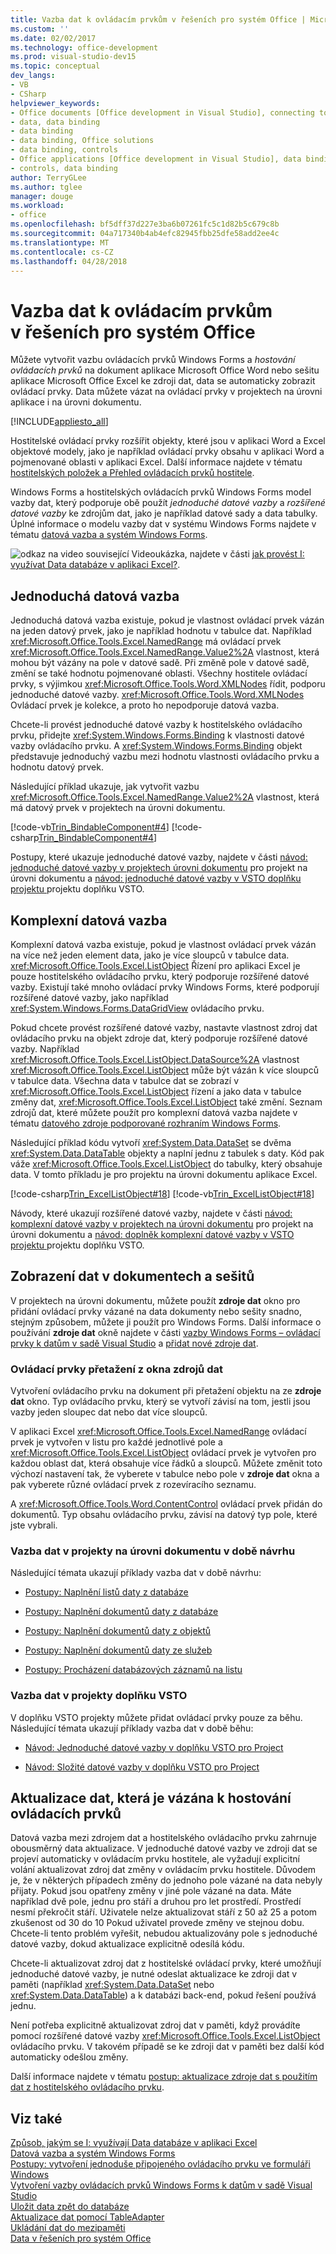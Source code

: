 ```yaml
---
title: Vazba dat k ovládacím prvkům v řešeních pro systém Office | Microsoft Docs
ms.custom: ''
ms.date: 02/02/2017
ms.technology: office-development
ms.prod: visual-studio-dev15
ms.topic: conceptual
dev_langs:
- VB
- CSharp
helpviewer_keywords:
- Office documents [Office development in Visual Studio], connecting to data
- data, data binding
- data binding
- data binding, Office solutions
- data binding, controls
- Office applications [Office development in Visual Studio], data binding
- controls, data binding
author: TerryGLee
ms.author: tglee
manager: douge
ms.workload:
- office
ms.openlocfilehash: bf5dff37d227e3ba6b07261fc5c1d82b5c679c8b
ms.sourcegitcommit: 04a717340b4ab4efc82945fbb25dfe58add2ee4c
ms.translationtype: MT
ms.contentlocale: cs-CZ
ms.lasthandoff: 04/28/2018
---
```

# <a name="binding-data-to-controls-in-office-solutions"></a>Vazba dat k ovládacím prvkům v řešeních pro systém Office
  Můžete vytvořit vazbu ovládacích prvků Windows Forms a *hostování ovládacích prvků* na dokument aplikace Microsoft Office Word nebo sešitu aplikace Microsoft Office Excel ke zdroji dat, data se automaticky zobrazit ovládací prvky. Data můžete vázat na ovládací prvky v projektech na úrovni aplikace i na úrovni dokumentu.  
  
 [!INCLUDE[appliesto_all](../vsto/includes/appliesto-all-md.md)]  
  
 Hostitelské ovládací prvky rozšířit objekty, které jsou v aplikaci Word a Excel objektové modely, jako je například ovládací prvky obsahu v aplikaci Word a pojmenované oblasti v aplikaci Excel. Další informace najdete v tématu [hostitelských položek a Přehled ovládacích prvků hostitele](../vsto/host-items-and-host-controls-overview.md).  
  
 Windows Forms a hostitelských ovládacích prvků Windows Forms model vazby dat, který podporuje obě použít *jednoduché datové vazby* a *rozšířené datové vazby* ke zdrojům dat, jako je například datové sady a data tabulky. Úplné informace o modelu vazby dat v systému Windows Forms najdete v tématu [datová vazba a systém Windows Forms](/dotnet/framework/winforms/data-binding-and-windows-forms).  
  
 ![odkaz na video](../vsto/media/playvideo.gif "odkaz na video") související Videoukázka, najdete v části [jak provést I: využívat Data databáze v aplikaci Excel?](http://go.microsoft.com/fwlink/?LinkID=130287).  
  
## <a name="simple-data-binding"></a>Jednoduchá datová vazba  
 Jednoduchá datová vazba existuje, pokud je vlastnost ovládací prvek vázán na jeden datový prvek, jako je například hodnotu v tabulce dat. Například <xref:Microsoft.Office.Tools.Excel.NamedRange> má ovládací prvek <xref:Microsoft.Office.Tools.Excel.NamedRange.Value2%2A> vlastnost, která mohou být vázány na pole v datové sadě. Při změně pole v datové sadě, změní se také hodnotu pojmenované oblasti. Všechny hostitele ovládací prvky, s výjimkou <xref:Microsoft.Office.Tools.Word.XMLNodes> řídit, podporu jednoduché datové vazby. <xref:Microsoft.Office.Tools.Word.XMLNodes> Ovládací prvek je kolekce, a proto ho nepodporuje datová vazba.  
  
 Chcete-li provést jednoduché datové vazby k hostitelského ovládacího prvku, přidejte <xref:System.Windows.Forms.Binding> k vlastnosti datové vazby ovládacího prvku. A <xref:System.Windows.Forms.Binding> objekt představuje jednoduchý vazbu mezi hodnotu vlastnosti ovládacího prvku a hodnotu datový prvek.  
  
 Následující příklad ukazuje, jak vytvořit vazbu <xref:Microsoft.Office.Tools.Excel.NamedRange.Value2%2A> vlastnost, která má datový prvek v projektech na úrovni dokumentu.  
  
 [!code-vb[Trin_BindableComponent#4](../vsto/codesnippet/VisualBasic/Trin_BindableComponent/Sheet1.vb#4)]
 [!code-csharp[Trin_BindableComponent#4](../vsto/codesnippet/CSharp/Trin_BindableComponent/Sheet1.cs#4)]  
  
 Postupy, které ukazuje jednoduché datové vazby, najdete v části [návod: jednoduché datové vazby v projektech úrovni dokumentu](../vsto/walkthrough-simple-data-binding-in-a-document-level-project.md) pro projekt na úrovni dokumentu a [návod: jednoduché datové vazby v VSTO doplňku projektu ](../vsto/walkthrough-simple-data-binding-in-vsto-add-in-project.md) projektu doplňku VSTO.  
  
## <a name="complex-data-binding"></a>Komplexní datová vazba  
 Komplexní datová vazba existuje, pokud je vlastnost ovládací prvek vázán na více než jeden element data, jako je více sloupců v tabulce data. <xref:Microsoft.Office.Tools.Excel.ListObject> Řízení pro aplikaci Excel je pouze hostitelského ovládacího prvku, který podporuje rozšířené datové vazby. Existují také mnoho ovládací prvky Windows Forms, které podporují rozšířené datové vazby, jako například <xref:System.Windows.Forms.DataGridView> ovládacího prvku.  
  
 Pokud chcete provést rozšířené datové vazby, nastavte vlastnost zdroj dat ovládacího prvku na objekt zdroje dat, který podporuje rozšířené datové vazby. Například <xref:Microsoft.Office.Tools.Excel.ListObject.DataSource%2A> vlastnost <xref:Microsoft.Office.Tools.Excel.ListObject> může být vázán k více sloupců v tabulce data. Všechna data v tabulce dat se zobrazí v <xref:Microsoft.Office.Tools.Excel.ListObject> řízení a jako data v tabulce změny dat, <xref:Microsoft.Office.Tools.Excel.ListObject> také změní. Seznam zdrojů dat, které můžete použít pro komplexní datová vazba najdete v tématu [datového zdroje podporované rozhraním Windows Forms](/dotnet/framework/winforms/data-sources-supported-by-windows-forms).  
  
 Následující příklad kódu vytvoří <xref:System.Data.DataSet> se dvěma <xref:System.Data.DataTable> objekty a naplní jednu z tabulek s daty. Kód pak váže <xref:Microsoft.Office.Tools.Excel.ListObject> do tabulky, který obsahuje data. V tomto příkladu je pro projektu na úrovni dokumentu aplikace Excel.  
  
 [!code-csharp[Trin_ExcelListObject#18](../vsto/codesnippet/CSharp/Trin_ExcelListObject/Trin_ExcelListObject.cs#18)]
 [!code-vb[Trin_ExcelListObject#18](../vsto/codesnippet/VisualBasic/Trin_ExcelListObject/Sheet1.vb#18)]  
  
 Návody, které ukazují rozšířené datové vazby, najdete v části [návod: komplexní datové vazby v projektech na úrovni dokumentu](../vsto/walkthrough-complex-data-binding-in-a-document-level-project.md) pro projekt na úrovni dokumentu a [návod: doplněk komplexní datové vazby v VSTO projektu ](../vsto/walkthrough-complex-data-binding-in-vsto-add-in-project.md) projektu doplňku VSTO.  
  
## <a name="displaying-data-in-documents-and-workbooks"></a>Zobrazení dat v dokumentech a sešitů  
 V projektech na úrovni dokumentu, můžete použít **zdroje dat** okno pro přidání ovládací prvky vázané na data dokumenty nebo sešity snadno, stejným způsobem, můžete ji použít pro Windows Forms. Další informace o používání **zdroje dat** okně najdete v části [vazby Windows Forms – ovládací prvky k datům v sadě Visual Studio](../data-tools/bind-windows-forms-controls-to-data-in-visual-studio.md) a [přidat nové zdroje dat](../data-tools/add-new-data-sources.md).  
  
### <a name="dragging-controls-from-the-data-sources-window"></a>Ovládací prvky přetažení z okna zdrojů dat  
 Vytvoření ovládacího prvku na dokument při přetažení objektu na ze **zdroje dat** okno. Typ ovládacího prvku, který se vytvoří závisí na tom, jestli jsou vazby jeden sloupec dat nebo dat více sloupců.  
  
 V aplikaci Excel <xref:Microsoft.Office.Tools.Excel.NamedRange> ovládací prvek je vytvořen v listu pro každé jednotlivé pole a <xref:Microsoft.Office.Tools.Excel.ListObject> ovládací prvek je vytvořen pro každou oblast dat, která obsahuje více řádků a sloupců. Můžete změnit toto výchozí nastavení tak, že vyberete v tabulce nebo pole v **zdroje dat** okna a pak vyberete různé ovládací prvek z rozevíracího seznamu.  
  
 A <xref:Microsoft.Office.Tools.Word.ContentControl> ovládací prvek přidán do dokumentů. Typ obsahu ovládacího prvku, závisí na datový typ pole, které jste vybrali.  
  
### <a name="binding-data-in-document-level-projects-at-design-time"></a>Vazba dat v projekty na úrovni dokumentu v době návrhu  
 Následující témata ukazují příklady vazba dat v době návrhu:  
  
-   [Postupy: Naplnění listů daty z databáze](../vsto/how-to-populate-worksheets-with-data-from-a-database.md)  
  
-   [Postupy: Naplnění dokumentů daty z databáze](../vsto/how-to-populate-documents-with-data-from-a-database.md)  
  
-   [Postupy: Naplnění dokumentů daty z objektů](../vsto/how-to-populate-documents-with-data-from-objects.md)  
  
-   [Postupy: Naplnění dokumentů daty ze služeb](../vsto/how-to-populate-documents-with-data-from-services.md)  
  
-   [Postupy: Procházení databázových záznamů na listu](../vsto/how-to-scroll-through-database-records-in-a-worksheet.md)  
  
### <a name="binding-data-in-vsto-add-in-projects"></a>Vazba dat v projekty doplňku VSTO  
 V doplňku VSTO projekty můžete přidat ovládací prvky pouze za běhu. Následující témata ukazují příklady vazba dat v době běhu:  
  
-   [Návod: Jednoduché datové vazby v doplňku VSTO pro Project](../vsto/walkthrough-simple-data-binding-in-vsto-add-in-project.md)  
  
-   [Návod: Složité datové vazby v doplňku VSTO pro Project](../vsto/walkthrough-complex-data-binding-in-vsto-add-in-project.md)  
  
## <a name="updating-data-that-is-bound-to-host-controls"></a>Aktualizace dat, která je vázána k hostování ovládacích prvků  
 Datová vazba mezi zdrojem dat a hostitelského ovládacího prvku zahrnuje obousměrný data aktualizace. V jednoduché datové vazby ve zdroji dat se projeví automaticky v ovládacím prvku hostitele, ale vyžadují explicitní volání aktualizovat zdroj dat změny v ovládacím prvku hostitele. Důvodem je, že v některých případech změny do jednoho pole vázané na data nebyly přijaty. Pokud jsou opatřeny změny v jiné pole vázané na data. Máte například dvě pole, jednu pro stáří a druhou pro let prostředí. Prostředí nesmí překročit stáří. Uživatele nelze aktualizovat stáří z 50 až 25 a potom zkušenost od 30 do 10 Pokud uživatel provede změny ve stejnou dobu. Chcete-li tento problém vyřešit, nebudou aktualizovány pole s jednoduché datové vazby, dokud aktualizace explicitně odesílá kódu.  
  
 Chcete-li aktualizovat zdroj dat z hostitelské ovládací prvky, které umožňují jednoduché datové vazby, je nutné odeslat aktualizace ke zdroji dat v paměti (například <xref:System.Data.DataSet> nebo <xref:System.Data.DataTable>) a k databázi back-end, pokud řešení používá jednu.  
  
 Není potřeba explicitně aktualizovat zdroj dat v paměti, když provádíte pomocí rozšířené datové vazby <xref:Microsoft.Office.Tools.Excel.ListObject> ovládacího prvku. V takovém případě se ke zdroji dat v paměti bez další kód automaticky odešlou změny.  
  
 Další informace najdete v tématu [postup: aktualizace zdroje dat s použitím dat z hostitelského ovládacího prvku](../vsto/how-to-update-a-data-source-with-data-from-a-host-control.md).  
  
## <a name="see-also"></a>Viz také  
 [Způsob, jakým se I: využívají Data databáze v aplikaci Excel](http://go.microsoft.com/fwlink/?LinkID=130287)   
 [Datová vazba a systém Windows Forms](/dotnet/framework/winforms/data-binding-and-windows-forms)   
 [Postupy: vytvoření jednoduše připojeného ovládacího prvku ve formuláři Windows](/dotnet/framework/winforms/how-to-create-a-simple-bound-control-on-a-windows-form)   
 [Vytvoření vazby ovládacích prvků Windows Forms k datům v sadě Visual Studio](../data-tools/bind-windows-forms-controls-to-data-in-visual-studio.md)   
 [Uložit data zpět do databáze](../data-tools/save-data-back-to-the-database.md)    
 [Aktualizace dat pomocí TableAdapter](../data-tools/update-data-by-using-a-tableadapter.md)    
 [Ukládání dat do mezipaměti](../vsto/caching-data.md)   
 [Data v řešeních pro systém Office](../vsto/data-in-office-solutions.md)  
  
  